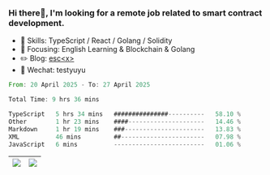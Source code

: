 ### Hi there👋, I'm looking for a remote job related to smart contract development.


- 🔨 Skills: TypeScript / React / Golang / Solidity
- 🎯 Focusing: English Learning & Blockchain & Golang
- ✏️ Blog: [esc\<x\>](https://escx.github.io)
- 💬 Wechat: testyuyu


<!--START_SECTION:waka-->

```rust
From: 20 April 2025 - To: 27 April 2025

Total Time: 9 hrs 36 mins

TypeScript   5 hrs 34 mins   ###############----------   58.10 %
Other        1 hr 23 mins    ####---------------------   14.46 %
Markdown     1 hr 19 mins    ###----------------------   13.83 %
XML          46 mins         ##-----------------------   07.98 %
JavaScript   6 mins          -------------------------   01.06 %
```

<!--END_SECTION:waka-->


| <img align="center" src="https://github-readme-stats.vercel.app/api/?username=escX&show_icons=true&theme=buefy&hide_border=true&card_width=500" /> | <img align="center" src="https://github-readme-stats.vercel.app/api/top-langs/?username=escX&layout=compact&theme=buefy&hide_border=true&card_width=500" /> |
| ------------- | ------------- |
